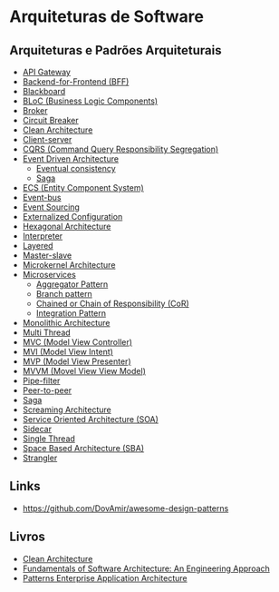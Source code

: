# Arquiteturas de Software

## Arquiteturas e Padrões Arquiteturais
- [API Gateway](https://towardsdatascience.com/microservice-architecture-and-its-10-most-important-design-patterns-824952d7fa41)
- [Backend-for-Frontend (BFF)](https://medium.com/better-programming/modern-day-architecture-design-patterns-for-software-professionals-9056ee1ed977)
- [Blackboard](https://towardsdatascience.com/10-common-software-architectural-patterns-in-a-nutshell-a0b47a1e9013)
- [BLoC (Business Logic Components)](https://www.didierboelens.com/2018/08/reactive-programming-streams-bloc/)
- [Broker](http://www.dossier-andreas.net/software_architecture/broker.html)
- [Circuit Breaker](https://medium.com/better-programming/modern-day-architecture-design-patterns-for-software-professionals-9056ee1ed977)
- [Clean Architecture](https://blog.cleancoder.com/uncle-bob/2012/08/13/the-clean-architecture.html)
- [Client-server](https://levelup.gitconnected.com/software-architecture-the-important-architectural-patterns-you-need-to-know-a1f5ea7e4e3d)
- [CQRS (Command Query Responsibility Segregation)](https://microservices.io/patterns/data/cqrs.html)
- [Event Driven Architecture](https://microservices.io/patterns/data/event-driven-architecture.html)
  - [Eventual consistency](https://en.wikipedia.org/wiki/Eventual_consistency)
  - [Saga](https://microservices.io/patterns/data/saga.html)
- [ECS (Entity Component System)](https://pt.wikipedia.org/wiki/Entity-component-system)
- [Event-bus](https://towardsdatascience.com/10-common-software-architectural-patterns-in-a-nutshell-a0b47a1e9013)
- [Event Sourcing](https://medium.com/better-programming/modern-day-architecture-design-patterns-for-software-professionals-9056ee1ed977)
- [Externalized Configuration](https://towardsdatascience.com/microservice-architecture-and-its-10-most-important-design-patterns-824952d7fa41)
- [Hexagonal Architecture](https://en.wikipedia.org/wiki/Hexagonal_architecture_(software))
- [Interpreter](https://towardsdatascience.com/10-common-software-architectural-patterns-in-a-nutshell-a0b47a1e9013)
- [Layered](https://towardsdatascience.com/10-common-software-architectural-patterns-in-a-nutshell-a0b47a1e9013)
- [Master-slave](https://towardsdatascience.com/10-common-software-architectural-patterns-in-a-nutshell-a0b47a1e9013)
- [Microkernel Architecture](https://priyalwalpita.medium.com/software-architecture-patterns-microkernel-architecture-97cee200264e)
- [Microservices](https://levelup.gitconnected.com/software-architecture-the-important-architectural-patterns-you-need-to-know-a1f5ea7e4e3d)
  - [Aggregator Pattern](https://medium.com/distributed-knowledge/scalable-web-architectures-concepts-design-6fd372ee4541)
  - [Branch pattern](https://medium.com/distributed-knowledge/scalable-web-architectures-concepts-design-6fd372ee4541)
  - [Chained or Chain of Responsibility (CoR)](https://medium.com/distributed-knowledge/scalable-web-architectures-concepts-design-6fd372ee4541)
  - [Integration Pattern](https://medium.com/distributed-knowledge/scalable-web-architectures-concepts-design-6fd372ee4541)
- [Monolithic Architecture](https://medium.com/distributed-knowledge/scalable-web-architectures-concepts-design-6fd372ee4541)
- [Multi Thread](https://en.wikipedia.org/wiki/Multithreading_(computer_architecture)#:~:text=In%20computer%20architecture%2C%20multithreading%20is,This%20approach%20differs%20from%20multiprocessing.)
- [MVC (Model View Controller)](https://pt.wikipedia.org/wiki/MVC)
- [MVI (Model View Intent)](https://fueled.com/blog/what-is-mvi-model-view-intent/)
- [MVP (Model View Presenter)](https://pt.wikipedia.org/wiki/Model-view-presenter)
- [MVVM (Movel View View Model)](https://en.wikipedia.org/wiki/Model%E2%80%93view%E2%80%93viewmodel)
- [Pipe-filter](https://levelup.gitconnected.com/software-architecture-the-important-architectural-patterns-you-need-to-know-a1f5ea7e4e3d)
- [Peer-to-peer](https://towardsdatascience.com/10-common-software-architectural-patterns-in-a-nutshell-a0b47a1e9013)
- [Saga](https://towardsdatascience.com/microservice-architecture-and-its-10-most-important-design-patterns-824952d7fa41)
- [Screaming Architecture](https://blog.cleancoder.com/uncle-bob/2011/09/30/Screaming-Architecture.html)
- [Service Oriented Architecture (SOA)](https://medium.com/@SoftwareDevelopmentCommunity/what-is-service-oriented-architecture-fa894d11a7ec#:~:text=Service%2DOriented%20Architecture%20(SOA),of%20vendors%20and%20other%20technologies.)
- [Sidecar](https://medium.com/better-programming/modern-day-architecture-design-patterns-for-software-professionals-9056ee1ed977)
- [Single Thread](https://en.wikipedia.org/wiki/Thread_(computing))
- [Space Based Architecture (SBA)](https://en.wikipedia.org/wiki/Space-based_architecture#:~:text=Space%2Dbased%20architecture%20(SBA),using%20the%20tuple%20space%20paradigm.)
- [Strangler](https://medium.com/better-programming/modern-day-architecture-design-patterns-for-software-professionals-9056ee1ed977)

## Links
- https://github.com/DovAmir/awesome-design-patterns

## Livros
- [Clean Architecture](https://www.amazon.com.br/Arquitetura-Limpa-artes%C3%A3o-estrutura-software-ebook/dp/B085PP6Y8P/ref=asc_df_B085PP6Y8P/?tag=googleshopp00-20&linkCode=df0&hvadid=426564911966&hvpos=&hvnetw=g&hvrand=11450558934850062724&hvpone=&hvptwo=&hvqmt=&hvdev=c&hvdvcmdl=&hvlocint=&hvlocphy=1001751&hvtargid=pla-893564488271&psc=1)
- [Fundamentals of Software Architecture: An Engineering Approach](https://www.amazon.com.br/Fundamentals-Software-Architecture-Neal-Ford/dp/1492043451/ref=asc_df_1492043451/?tag=googleshopp00-20&linkCode=df0&hvadid=379795170134&hvpos=&hvnetw=g&hvrand=246121054958374246&hvpone=&hvptwo=&hvqmt=&hvdev=c&hvdvcmdl=&hvlocint=&hvlocphy=1001751&hvtargid=pla-751683725274&psc=1)
- [Patterns Enterprise Application Architecture](https://www.amazon.com.br/Patterns-Enterprise-Application-Architecture-Martin/dp/0321127420)
